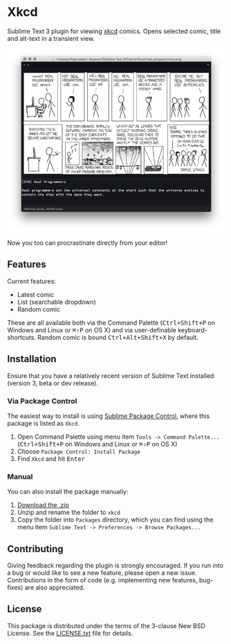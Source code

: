 # Xkcd
Sublime Text 3 plugin for viewing [xkcd](http://www.xkcd.com) comics.
Opens selected comic, title and alt-text in a transient view.

![Screenshot](xkcd.png)

Now you too can procrastinate directly from your editor!

## Features
Current features:

* Latest comic
* List (searchable dropdown)
* Random comic

These are all available both via the Command Palette (<kbd>Ctrl+Shift+P</kbd> on Windows and Linux or <kbd>⌘⇧P</kbd> on OS X)
and via user-definable keyboard-shortcuts.
Random comic is bound <kbd>Ctrl+Alt+Shift+X</kbd> by default.

## Installation
Ensure that you have a relatively recent version of Sublime Text installed
(version 3, beta or dev release).

### Via Package Control

The easiest way to install is using [Sublime Package
Control](https://sublime.wbond.net), where this package is listed as `Xkcd`.

1. Open Command Palette using menu item `Tools -> Command Palette...` (<kbd>Ctrl+Shift+P</kbd> on Windows and Linux or <kbd>⌘⇧P</kbd> on OS X)
2. Choose `Package Control: Install Package`
3. Find `Xkcd` and hit <kbd>Enter</kbd>

### Manual

You can also install the package manually:

1. [Download the .zip](https://github.com/eivind88/xkcd/archive/master.zip)
2. Unzip and rename the folder to `xkcd`
3. Copy the folder into `Packages` directory, which you can find using the
    menu item `Sublime Text -> Preferences -> Browse Packages...`

## Contributing
Giving feedback regarding the plugin is strongly encouraged.
If you run into a bug or would like to see a new feature, please open a new issue.
Contributions in the form of code (e.g. implementing new features, bug-fixes)
are also appreciated.

## License
This package is distributed under the terms of the 3-clause New BSD License. See the [LICENSE.txt](license) file for details.

